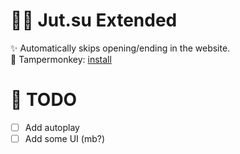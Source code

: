 # 🐱‍👤 Jut.su Extended


✨ Automatically skips opening/ending in the website. <br>
🔗 Tampermonkey: [install](https://github.com/soiderino/jut.su-extended/raw/main/jutsu-extended.user.js)


# 📃 TODO
- [ ] Add autoplay
- [ ] Add some UI (mb?)

